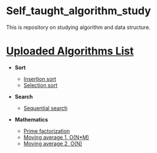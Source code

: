# Self_taught_algorithm_study
This is repository on studying algorithm and data structure. 

# [Uploaded Algorithms List](Codes/)
- **Sort**
  - [Insertion sort](Codes/InsertionSort.cpp)
  - [Selection sort](Codes/SelectionSort.cpp)

- **Search**
  - [Sequential search](Codes/SequentialSearch.cpp)

- **Mathematics**
  - [Prime factorization](Codes/PrimeFactorization.cpp)
  - [Moving average 1, O(N*M)](Codes/MovingAverage1.cpp)
  - [Moving average 2, O(N)](Codes/MovingAverage2.cpp)

